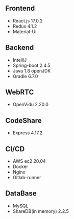## Frontend

- React.js 17.0.2
- Redux 4.1.2
- Material-UI

## Backend

- IntelliJ
- Spring-boot 2.4.5
- Java 1.8 openJDK
- Gradle 6.7.0

## WebRTC

- OpenVidu 2.20.0

## CodeShare

- Express 4.17.2

## CI/CD

- AWS ec2 20.04
- Docker
- Nginx
- Gitlab-runner

## DataBase

- MySQL
- ShareDB(in memory) 2.2.5

